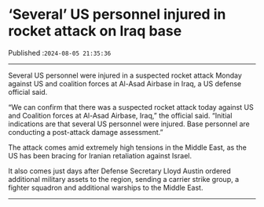 # ‘Several’ US personnel injured in rocket attack on Iraq base

Published :`2024-08-05 21:35:36`

---

Several US personnel were injured in a suspected rocket attack Monday against US and coalition forces at Al-Asad Airbase in Iraq, a US defense official said.

“We can confirm that there was a suspected rocket attack today against US and Coalition forces at Al-Asad Airbase, Iraq,” the official said. “Initial indications are that several US personnel were injured. Base personnel are conducting a post-attack damage assessment.”

The attack comes amid extremely high tensions in the Middle East, as the US has been bracing for Iranian retaliation against Israel.

It also comes just days after Defense Secretary Lloyd Austin ordered additional military assets to the region, sending a carrier strike group, a fighter squadron and additional warships to the Middle East.

---

